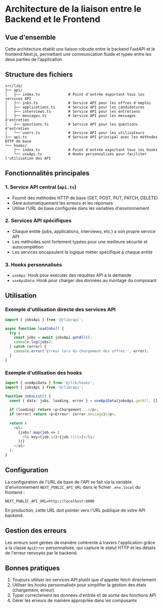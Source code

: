 # Architecture de la liaison entre le Backend et le Frontend

## Vue d'ensemble

Cette architecture établit une liaison robuste entre le backend FastAPI et le frontend Next.js, permettant une communication fluide et typée entre les deux parties de l'application.

## Structure des fichiers

```
src/lib/
├── api/
│   ├── index.ts             # Point d'entrée exportant tous les services API
│   ├── jobs.ts              # Service API pour les offres d'emploi
│   ├── applications.ts      # Service API pour les candidatures
│   ├── interviews.ts        # Service API pour les entretiens
│   ├── messages.ts          # Service API pour les messages d'entretien
│   ├── questions.ts         # Service API pour les questions d'entretien
│   └── users.ts             # Service API pour les utilisateurs
├── api.ts                   # Service API principal avec les méthodes HTTP de base
└── hooks/
    ├── index.ts             # Point d'entrée exportant tous les hooks
    └── useApi.ts            # Hooks personnalisés pour faciliter l'utilisation des API
```

## Fonctionnalités principales

### 1. Service API central (`api.ts`)

- Fournit des méthodes HTTP de base (GET, POST, PUT, PATCH, DELETE)
- Gère automatiquement les erreurs et les réponses
- Utilise l'URL de base configurée dans les variables d'environnement

### 2. Services API spécifiques

- Chaque entité (jobs, applications, interviews, etc.) a son propre service API
- Les méthodes sont fortement typées pour une meilleure sécurité et autocomplétion
- Les services encapsulent la logique métier spécifique à chaque entité

### 3. Hooks personnalisés

- `useApi`: Hook pour exécuter des requêtes API à la demande
- `useApiData`: Hook pour charger des données au montage du composant

## Utilisation

### Exemple d'utilisation directe des services API

```typescript
import { jobsApi } from '@/lib/api';

async function loadJobs() {
  try {
    const jobs = await jobsApi.getAll();
    console.log(jobs);
  } catch (error) {
    console.error('Erreur lors du chargement des offres:', error);
  }
}
```

### Exemple d'utilisation des hooks

```typescript
import { useApiData } from '@/lib/hooks';
import { jobsApi } from '@/lib/api';

function JobsList() {
  const { data: jobs, loading, error } = useApiData(jobsApi.getAll, [], []);
  
  if (loading) return <p>Chargement...</p>;
  if (error) return <p>Erreur: {error.message}</p>;
  
  return (
    <ul>
      {jobs?.map(job => (
        <li key={job.id}>{job.title}</li>
      ))}
    </ul>
  );
}
```

## Configuration

La configuration de l'URL de base de l'API se fait via la variable d'environnement `NEXT_PUBLIC_API_URL` dans le fichier `.env.local` du frontend :

```
NEXT_PUBLIC_API_URL=http://localhost:8000
```

En production, cette URL doit pointer vers l'URL publique de votre API backend.

## Gestion des erreurs

Les erreurs sont gérées de manière cohérente à travers l'application grâce à la classe `ApiError` personnalisée, qui capture le statut HTTP et les détails de l'erreur renvoyés par le backend.

## Bonnes pratiques

1. Toujours utiliser les services API plutôt que d'appeler fetch directement
2. Utiliser les hooks personnalisés pour simplifier la gestion des états (chargement, erreur)
3. Typer correctement les données d'entrée et de sortie des fonctions API
4. Gérer les erreurs de manière appropriée dans les composants